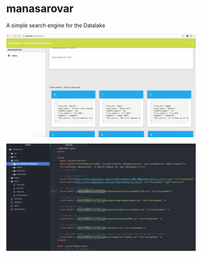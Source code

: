 # manasarovar
A simple search engine for the Datalake


![A very basic Elasticsearch based search engine](screenshots/search-resp.png "Every project needs a somewhat decent looking user interface. This is my first take on building a simple search engine for the Bigdata ecosystem. I an working on integrating Elasticsearch with Hive, HDFS and Spark. I also plan to integrate with Apache Atlas and build a comprehensive data catalog and data lineage capability")

![UI elements dependency](screenshots/ui-template-dep.png "A big shouout to @gurayyarar for create a nice Material design based UI template https://github.com/gurayyarar/AdminBSBMaterialDesign. Please download the AdminBSBMaterialDesign repo from the aforementioned github repo and place it in plugins folder")
